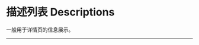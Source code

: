 # 描述列表 Descriptions

一般用于详情页的信息展示。

---

<script setup>
import DescBasicUse from "./component/desc-basic-use.md"
import DescSingleCol from "./component/desc-single-col.md"
import DescLabelAlign from "./component/desc-label-align.md"
import DescBordered from "./component/desc-bordered.md"
import DescLayout from "./component/desc-layout.md"
import DescLayoutDemo from "./component/desc-layout-demo.md"
import DescApi from "./component/desc-api.md"
import DescTip from "./component/desc-tip.md"
</script>

<desc-basic-use />
<desc-single-col />
<desc-label-align />
<desc-bordered />
<desc-layout />
<desc-layout-demo />
<desc-api />
<desc-tip />
